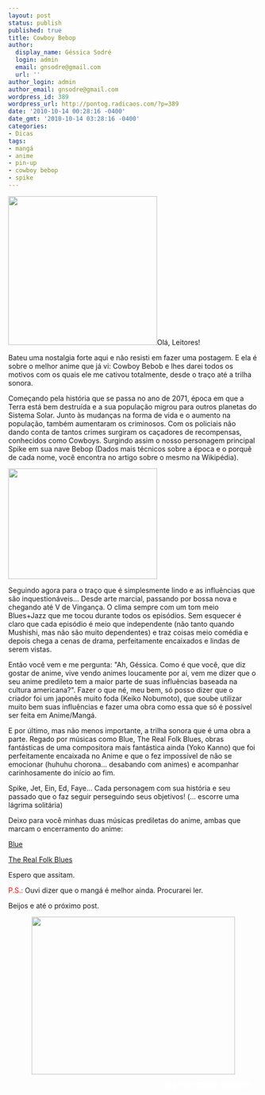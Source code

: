 ```yaml
---
layout: post
status: publish
published: true
title: Cowboy Bebop
author:
  display_name: Géssica Sodré
  login: admin
  email: gnsodre@gmail.com
  url: ''
author_login: admin
author_email: gnsodre@gmail.com
wordpress_id: 389
wordpress_url: http://pontog.radicaos.com/?p=389
date: '2010-10-14 00:28:16 -0400'
date_gmt: '2010-10-14 03:28:16 -0400'
categories:
- Dicas
tags:
- mangá
- anime
- pin-up
- cowboy bebop
- spike
---
```

<p><a href="http://pontog.radicaos.com/wp-content/uploads/2010/10/Pin-Up_5.png"><img class="alignleft size-medium wp-image-390" title="Pin-Up_5" src="http://pontog.radicaos.com/wp-content/uploads/2010/10/Pin-Up_5-300x300.png" alt="" width="300" height="300" /></a>Olá, Leitores!</p>
<p>Bateu uma nostalgia forte aqui e não resisti em fazer uma postagem. E ela é sobre o melhor anime que já vi: Cowboy Bebob e lhes darei todos os motivos com os quais ele me cativou totalmente, desde o traço até a trilha sonora.</p>
<p>Começando pela história que se passa no ano de 2071, época em que a Terra está bem destruída e a sua população migrou para outros planetas do Sistema Solar. Junto às mudanças na forma de vida e o aumento na população, também aumentaram os criminosos. Com os policiais não dando conta de tantos crimes surgiram os caçadores de recompensas, conhecidos como Cowboys. Surgindo assim o nosso personagem principal Spike em sua nave Bebop (Dados mais técnicos sobre a época e o porquê de cada nome, você encontra no artigo sobre o mesmo na Wikipédia).</p>
<p><a href="http://pontog.radicaos.com/wp-content/uploads/2010/10/cowboy-bebop-7544331.jpg"><img class="aligncenter size-medium wp-image-394" title="Cowboy Bebop" src="http://pontog.radicaos.com/wp-content/uploads/2010/10/cowboy-bebop-7544331-300x223.jpg" alt="" width="300" height="223" /></a></p>
<p>Seguindo agora para o traço que é simplesmente lindo e as influências que são inquestionáveis... Desde arte marcial, passando por bossa nova e chegando até V de Vingança. O clima sempre com um tom meio Blues+Jazz que me tocou durante todos os episódios. Sem esquecer é claro que cada episódio é meio que independente (não tanto quando Mushishi, mas não são muito dependentes) e traz coisas meio comédia e depois chega a cenas de drama, perfeitamente encaixados e lindas de serem vistas.</p>
<p>Então você vem e me pergunta: "Ah, Géssica. Como é que você, que diz gostar de anime, vive vendo animes loucamente por aí, vem me dizer que o seu anime predileto tem a maior parte de suas influências baseada na cultura americana?". Fazer o que né, meu bem, só posso dizer que o criador foi um japonês muito foda (Keiko Nobumoto), que soube utilizar muito bem suas influências e fazer uma obra como essa que só é possível ser feita em Anime/Mangá.</p>
<p>E por último, mas não menos importante, a trilha sonora que é uma obra a parte. Regado por músicas como Blue, The Real Folk Blues, obras fantásticas de uma compositora mais fantástica ainda (Yoko Kanno) que foi perfeitamente encaixada no Anime e que o fez impossível de não se emocionar (huhuhu chorona... desabando com animes) e acompanhar carinhosamente do início ao fim.</p>
<p>Spike, Jet, Ein, Ed, Faye... Cada personagem com sua história e seu passado que o faz seguir perseguindo seus objetivos! (... escorre uma lágrima solitária)</p>
<p>Deixo para você minhas duas músicas prediletas do anime, ambas que marcam o encerramento do anime:</p>
<p><a href="http://pontog.radicaos.com/wp-content/uploads/2010/10/Blue.mp3">Blue</a></p>
<p><a href="http://pontog.radicaos.com/wp-content/uploads/2010/10/Real_Folk_Blues.mp3">The Real Folk Blues</a></p>
<p>Espero que assitam.</p>
<p><span style="color: #ff0000;">P.S.:</span> Ouvi dizer que o mangá é melhor ainda. Procurarei ler.</p>
<p>Beijos e até o próximo post.</p>
<p style="text-align: center;"><img class="aligncenter" title="Bang!" src="http://pontog.radicaos.com/wp-content/uploads/2010/10/Spike_Spiegel___Bang_by_Graytiv.png" alt="" width="410" height="318" /></p>
<p style="text-align: right;"><strong><span style="color: #ffffff;">SEE YOU SPACE COWBOY...</span></strong></p>
<div><span style="color: #0000ee; -webkit-text-decorations-in-effect: underline;"><br />
</span></div>
